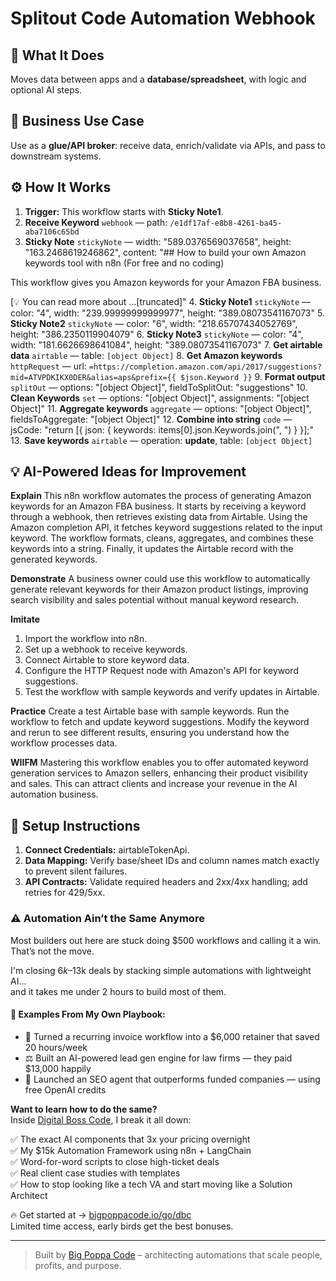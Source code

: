 # Splitout Code Automation Webhook
## 🚀 What It Does
Moves data between apps and a **database/spreadsheet**, with logic and optional AI steps.

## 💼 Business Use Case
Use as a **glue/API broker**: receive data, enrich/validate via APIs, and pass to downstream systems.

## ⚙️ How It Works
1. **Trigger:** This workflow starts with **Sticky Note1**.
2. **Receive Keyword** `webhook` — path: `/e1df17af-e8b8-4261-ba45-aba7106c65bd`
3. **Sticky Note** `stickyNote` — width: "589.0376569037658", height: "163.2468619246862", content: "## How to build your own Amazon keywords tool with n8n (For free and no coding)

This workflow gives you Amazon keywords for your Amazon FBA business.

[💡 You can read more about …[truncated]"
4. **Sticky Note1** `stickyNote` — color: "4", width: "239.99999999999977", height: "389.08073541167073"
5. **Sticky Note2** `stickyNote` — color: "6", width: "218.65707434052769", height: "386.2350119904079"
6. **Sticky Note3** `stickyNote` — color: "4", width: "181.6626698641084", height: "389.08073541167073"
7. **Get airtable data** `airtable` — table: `[object Object]`
8. **Get Amazon keywords** `httpRequest` — url: `=https://completion.amazon.com/api/2017/suggestions?mid=ATVPDKIKX0DER&alias=aps&prefix={{ $json.Keyword }}`
9. **Format output** `splitOut` — options: "[object Object]", fieldToSplitOut: "suggestions"
10. **Clean Keywords** `set` — options: "[object Object]", assignments: "[object Object]"
11. **Aggregate keywords** `aggregate` — options: "[object Object]", fieldsToAggregate: "[object Object]"
12. **Combine into string** `code` — jsCode: "return [{
  json: {
    keywords: items[0].json.Keywords.join(", ")
  }
}];"
13. **Save keywords** `airtable` — operation: **update**, table: `[object Object]`

## 💡 AI-Powered Ideas for Improvement
**Explain**
This n8n workflow automates the process of generating Amazon keywords for an Amazon FBA business. It starts by receiving a keyword through a webhook, then retrieves existing data from Airtable. Using the Amazon completion API, it fetches keyword suggestions related to the input keyword. The workflow formats, cleans, aggregates, and combines these keywords into a string. Finally, it updates the Airtable record with the generated keywords.

**Demonstrate**
A business owner could use this workflow to automatically generate relevant keywords for their Amazon product listings, improving search visibility and sales potential without manual keyword research.

**Imitate**
1. Import the workflow into n8n.
2. Set up a webhook to receive keywords.
3. Connect Airtable to store keyword data.
4. Configure the HTTP Request node with Amazon's API for keyword suggestions.
5. Test the workflow with sample keywords and verify updates in Airtable.

**Practice**
Create a test Airtable base with sample keywords. Run the workflow to fetch and update keyword suggestions. Modify the keyword and rerun to see different results, ensuring you understand how the workflow processes data.

**WIIFM**
Mastering this workflow enables you to offer automated keyword generation services to Amazon sellers, enhancing their product visibility and sales. This can attract clients and increase your revenue in the AI automation business.

## 🔧 Setup Instructions
1. **Connect Credentials:** airtableTokenApi.
2. **Data Mapping:** Verify base/sheet IDs and column names match exactly to prevent silent failures.
3. **API Contracts:** Validate required headers and 2xx/4xx handling; add retries for 429/5xx.

### ⚠️ Automation Ain’t the Same Anymore

Most builders out here are stuck doing $500 workflows and calling it a win.  
That’s not the move.  

I'm closing $6k–$13k deals by stacking simple automations with lightweight AI...  
and it takes me under 2 hours to build most of them.

#### 🧠 Examples From My Own Playbook:
- 🔁 Turned a recurring invoice workflow into a $6,000 retainer that saved 20 hours/week  
- ⚖️ Built an AI-powered lead gen engine for law firms — they paid $13,000 happily  
- 🚀 Launched an SEO agent that outperforms funded companies — using free OpenAI credits  

**Want to learn how to do the same?**  
Inside [Digital Boss Code](https://bigpoppacode.io/go/dbc), I break it all down:

✅ The exact AI components that 3x your pricing overnight  
✅ My $15k Automation Framework using n8n + LangChain  
✅ Word-for-word scripts to close high-ticket deals  
✅ Real client case studies with templates  
✅ How to stop looking like a tech VA and start moving like a Solution Architect  

🔥 Get started at → [bigpoppacode.io/go/dbc](https://bigpoppacode.io/go/dbc)  
Limited time access, early birds get the best bonuses.

---
> Built by [Big Poppa Code](https://bigpoppacode.io) – architecting automations that scale people, profits, and purpose.
